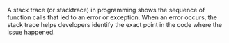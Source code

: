 A stack trace (or stacktrace) in programming shows the sequence of function calls that led to an error or exception. When an error occurs, the stack trace helps developers identify the exact point in the code where the issue happened.

